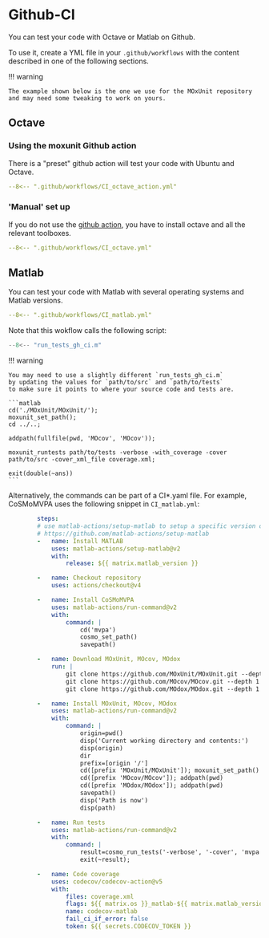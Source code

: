 # Github-CI

You can test your code with Octave or Matlab on Github.

To use it, create a YML file in your `.github/workflows`
with the content described in one of the following sections.

!!! warning

    The example shown below is the one we use for the MOxUnit repository
    and may need some tweaking to work on yours.

## Octave

### Using the moxunit Github action

There is a "preset" github action will test your code with Ubuntu and Octave.

<!-- see snippet injection
https://facelessuser.github.io/pymdown-extensions/extensions/snippets/#single-line-format
-->

```yaml
--8<-- ".github/workflows/CI_octave_action.yml"
```

### 'Manual' set up

If you do not use the [github action](#using-the-moxunit-github-action),
you have to install octave and all the relevant toolboxes.

<!-- see snippet injection
https://facelessuser.github.io/pymdown-extensions/extensions/snippets/#single-line-format
-->

```yaml
--8<-- ".github/workflows/CI_octave.yml"
```

## Matlab

You can test your code with Matlab with several operating systems and Matlab versions.

<!-- see snippet injection
https://facelessuser.github.io/pymdown-extensions/extensions/snippets/#single-line-format
-->

```yaml
--8<-- ".github/workflows/CI_matlab.yml"
```

Note that this wokflow calls the following script:

```matlab
--8<-- "run_tests_gh_ci.m"
```

!!! warning

    You may need to use a slightly different `run_tests_gh_ci.m`
    by updating the values for `path/to/src` and `path/to/tests`
    to make sure it points to where your source code and tests are.

    ```matlab
    cd('./MOxUnit/MOxUnit/');
    moxunit_set_path();
    cd ../..;

    addpath(fullfile(pwd, 'MOcov', 'MOcov'));

    moxunit_runtests path/to/tests -verbose -with_coverage -cover path/to/src -cover_xml_file coverage.xml;

    exit(double(~ans))
    ```

Alternatively, the commands can be part of a CI*.yaml file. For example, CoSMoMVPA
uses the following snippet in `CI_matlab.yml`:

```yaml
        steps:
        # use matlab-actions/setup-matlab to setup a specific version of MATLAB
        # https://github.com/matlab-actions/setup-matlab
        -   name: Install MATLAB
            uses: matlab-actions/setup-matlab@v2
            with:
                release: ${{ matrix.matlab_version }}

        -   name: Checkout repository
            uses: actions/checkout@v4

        -   name: Install CoSMoMVPA
            uses: matlab-actions/run-command@v2
            with:
                command: |
                    cd('mvpa')
                    cosmo_set_path()
                    savepath()

        -   name: Download MOxUnit, MOcov, MOdox
            run: |
                git clone https://github.com/MOxUnit/MOxUnit.git --depth 1
                git clone https://github.com/MOcov/MOcov.git --depth 1
                git clone https://github.com/MOdox/MOdox.git --depth 1

        -   name: Install MOxUnit, MOcov, MOdox
            uses: matlab-actions/run-command@v2
            with:
                command: |
                    origin=pwd()
                    disp('Current working directory and contents:')
                    disp(origin)
                    dir
                    prefix=[origin '/']
                    cd([prefix 'MOxUnit/MOxUnit']); moxunit_set_path()
                    cd([prefix 'MOcov/MOcov']); addpath(pwd)
                    cd([prefix 'MOdox/MOdox']); addpath(pwd)
                    savepath()
                    disp('Path is now')
                    disp(path)

        -   name: Run tests
            uses: matlab-actions/run-command@v2
            with:
                command: |
                    result=cosmo_run_tests('-verbose', '-cover', 'mvpa', '-with_coverage', '-cover_xml_file', 'coverage.xml')
                    exit(~result);

        -   name: Code coverage
            uses: codecov/codecov-action@v5
            with:
                files: coverage.xml
                flags: ${{ matrix.os }}_matlab-${{ matrix.matlab_version }}
                name: codecov-matlab
                fail_ci_if_error: false
                token: ${{ secrets.CODECOV_TOKEN }}
```
